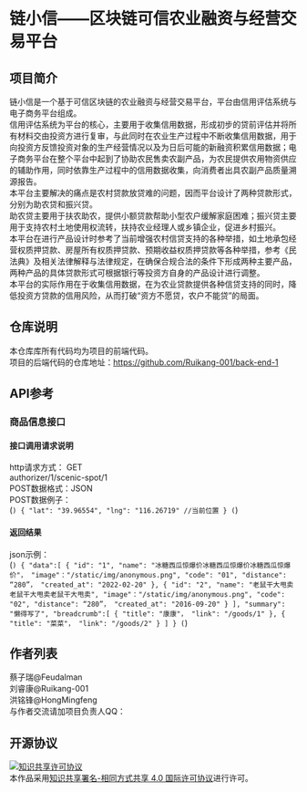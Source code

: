 # 链小信——区块链可信农业融资与经营交易平台

## 项目简介
链小信是一个基于可信区块链的农业融资与经营交易平台，平台由信用评估系统与电子商务平台组成。
<br/>
信用评估系统为平台的核心，主要用于收集信用数据，形成初步的贷前评估并将所有材料交由投资方进行复审，与此同时在农业生产过程中不断收集信用数据，用于向投资方反馈投资对象的生产经营情况以及为日后可能的新融资积累信用数据；电子商务平台在整个平台中起到了协助农民售卖农副产品，为农民提供农用物资供应的辅助作用，同时依靠生产过程中的信用数据收集，向消费者出具农副产品质量溯源报告。
<br/>
本平台主要解决的痛点是农村贷款放贷难的问题，因而平台设计了两种贷款形式，分别为助农贷和振兴贷。
<br/>
助农贷主要用于扶农助农，提供小额贷款帮助小型农户缓解家庭困难；振兴贷主要用于支持农村土地使用权流转，扶持农业经理人或乡镇企业，促进乡村振兴。
<br/>
本平台在进行产品设计时参考了当前增强农村信贷支持的各种举措，如土地承包经营权质押贷款、房屋所有权质押贷款、预期收益权质押贷款等各种举措，参考《民法典》及相关法律解释与法律规定，在确保合规合法的条件下形成两种主要产品，两种产品的具体贷款形式可根据银行等投资方自身的产品设计进行调整。
<br/>
本平台的实际作用在于收集信用数据，在为农业贷款提供各种信贷支持的同时，降低投资方贷款的信用风险，从而打破“资方不愿贷，农户不能贷”的局面。

## 仓库说明
本仓库库所有代码均为项目的前端代码。
<br/>
项目的后端代码的仓库地址：https://github.com/Ruikang-001/back-end-1

## API参考
### 商品信息接口
#### 接口调用请求说明
http请求方式： GET
<br/>
authorizer/1/scenic-spot/1
<br/>
POST数据格式：JSON
<br/>
POST数据例子：
<br/>
(```)
{
  "lat": "39.96554",
  "lng": "116.26719" //当前位置
}
(```)
<br/>
#### 返回结果
json示例：
<br/>
(```)
{
  "data":[
    {
      "id": "1",
      "name": "冰糖西瓜惊爆价冰糖西瓜惊爆价冰糖西瓜惊爆价"，
      "image"："/static/img/anonymous.png",
      "code": "01",
      "distance": “280”，
      "created_at": "2022-02-20"
    },
    {
      "id": "2",
      "name": "老鼠干大甩卖老鼠干大甩卖老鼠干大甩卖",
      "image"："/static/img/anonymous.png",
      "code": "02",
      "distance": “280”，
      "created_at": "2016-09-20"
    }
  ],
  "summary": "懒得写了",
  "breadcrumb":[
    {
        "title": "康康"，
        "link": "/goods/1"
    },
    {
        "title": "菜菜"，
        "link": "/goods/2"
    }
  ]
}
(```)
<br/>

## 作者列表
蔡子瑞@Feudalman
<br/>
刘睿康@Ruikang-001
<br/>
洪铭锋@HongMingfeng
<br/>
与作者交流请加项目负责人QQ：
<br/>

## 开源协议
<a rel="license" href="http://creativecommons.org/licenses/by-sa/4.0/"><img alt="知识共享许可协议" style="border-width:0" src="https://i.creativecommons.org/l/by-sa/4.0/88x31.png" /></a><br />本作品采用<a rel="license" href="http://creativecommons.org/licenses/by-sa/4.0/">知识共享署名-相同方式共享 4.0 国际许可协议</a>进行许可。
